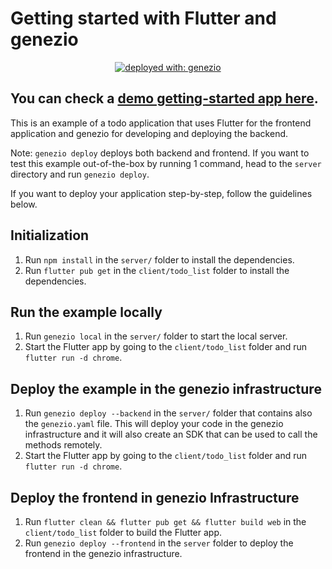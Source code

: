 # Getting started with Flutter and genezio

<div align="center">

[![deployed with: genezio](https://img.shields.io/badge/deployed_with-genezio-6742c1.svg?labelColor=62C353&style=flat)](https://github.com/genez-io/genezio)

</div>

## You can check a [demo getting-started app here](https://getting-started-flutter.dev.app.genez.io/).

This is an example of a todo application that uses Flutter for the frontend application and genezio for developing and deploying the backend.

Note: `genezio deploy` deploys both backend and frontend. If you want to test this example out-of-the-box by running 1 command, head to the `server` directory and run `genezio deploy`.

If you want to deploy your application step-by-step, follow the guidelines below.

## Initialization

1. Run `npm install` in the `server/` folder to install the dependencies.
2. Run `flutter pub get` in the `client/todo_list` folder to install the dependencies.

## Run the example locally

1. Run `genezio local` in the `server/` folder to start the local server.
2. Start the Flutter app by going to the `client/todo_list` folder and run `flutter run -d chrome`.

## Deploy the example in the genezio infrastructure

1. Run `genezio deploy --backend` in the `server/` folder that contains also the `genezio.yaml` file. This will deploy your code in the genezio infrastructure and it will also create an SDK that can be used to call the methods remotely.
2. Start the Flutter app by going to the `client/todo_list` folder and run `flutter run -d chrome`.

## Deploy the frontend in genezio Infrastructure

1. Run `flutter clean && flutter pub get && flutter build web` in the `client/todo_list` folder to build the Flutter app.
2. Run `genezio deploy --frontend` in the `server` folder to deploy the frontend in the genezio infrastructure.
